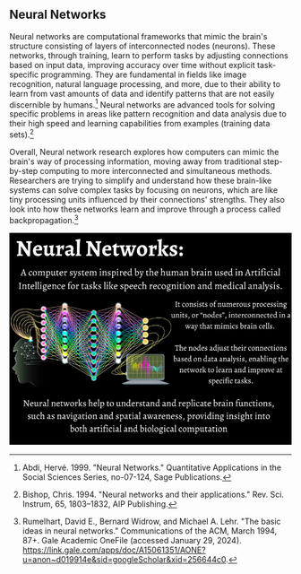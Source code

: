 ## Neural Networks

Neural networks are computational frameworks that mimic the brain's structure consisting of layers of interconnected nodes (neurons). These networks, through training, learn to perform tasks by adjusting connections based on input data, improving accuracy over time without explicit task-specific programming. They are fundamental in fields like image recognition, natural language processing, and more, due to their ability to learn from vast amounts of data and identify patterns that are not easily discernible by humans.[^NeuralNetworksHerve] Neural networks are advanced tools for solving specific problems in areas like pattern recognition and data analysis due to their high speed and learning capabilities from examples (training data sets).[^NeuralNetworksBishop]

Overall, Neural network research explores how computers can mimic the brain's way of processing information, moving away from traditional step-by-step computing to more interconnected and simultaneous methods. Researchers are trying to simplify and understand how these brain-like systems can solve complex tasks by focusing on neurons, which are like tiny processing units influenced by their connections' strengths. They also look into how these networks learn and improve through a process called backpropagation.[^BasicIdeasInNeuralNetworks]

![Neural Networks](../images/neural-networks.png)

[^NeuralNetworksHerve]:Abdi, Hervé. 1999. "Neural Networks." Quantitative Applications in the Social Sciences Series, no-07-124, Sage Publications.

[^NeuralNetworksBishop]:Bishop, Chris. 1994. "Neural networks and their applications."  Rev. Sci. Instrum, 65, 1803–1832, AIP Publishing.

[^BasicIdeasInNeuralNetworks]:Rumelhart, David E., Bernard Widrow, and Michael A. Lehr. "The basic ideas in neural networks." Communications of the ACM, March 1994, 87+. Gale Academic OneFile (accessed January 29, 2024). https://link.gale.com/apps/doc/A15061351/AONE?u=anon~d019914e&sid=googleScholar&xid=256644c0.
